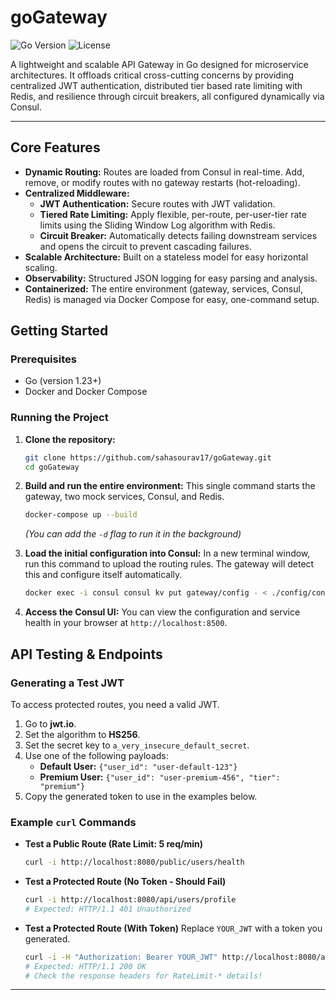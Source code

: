 # goGateway

![Go Version](https://img.shields.io/badge/go-1.23-blue.svg)
![License](https://img.shields.io/badge/license-MIT-green.svg)

A lightweight and scalable API Gateway in Go designed for microservice architectures. It offloads critical cross-cutting concerns by providing centralized JWT authentication, distributed tier based rate limiting with Redis, and resilience through circuit breakers, all configured dynamically via Consul.

---

## Core Features

- **Dynamic Routing:** Routes are loaded from Consul in real-time. Add, remove, or modify routes with no gateway restarts (hot-reloading).
- **Centralized Middleware:**
  - **JWT Authentication:** Secure routes with JWT validation.
  - **Tiered Rate Limiting:** Apply flexible, per-route, per-user-tier rate limits using the Sliding Window Log algorithm with Redis.
  - **Circuit Breaker:** Automatically detects failing downstream services and opens the circuit to prevent cascading failures.
- **Scalable Architecture:** Built on a stateless model for easy horizontal scaling.
- **Observability:** Structured JSON logging for easy parsing and analysis.
- **Containerized:** The entire environment (gateway, services, Consul, Redis) is managed via Docker Compose for easy, one-command setup.

## Getting Started

### Prerequisites

- Go (version 1.23+)
- Docker and Docker Compose

### Running the Project

1.  **Clone the repository:**

    ```bash
    git clone https://github.com/sahasourav17/goGateway.git
    cd goGateway
    ```

2.  **Build and run the entire environment:**
    This single command starts the gateway, two mock services, Consul, and Redis.

    ```bash
    docker-compose up --build
    ```

    _(You can add the `-d` flag to run it in the background)_

3.  **Load the initial configuration into Consul:**
    In a new terminal window, run this command to upload the routing rules. The gateway will detect this and configure itself automatically.
    ```bash
    docker exec -i consul consul kv put gateway/config - < ./config/config.json
    ```

4.  **Access the Consul UI:** You can view the configuration and service health in your browser at `http://localhost:8500`.

## API Testing & Endpoints

### Generating a Test JWT

To access protected routes, you need a valid JWT.

1.  Go to **jwt.io**.
2.  Set the algorithm to **HS256**.
3.  Set the secret key to `a_very_insecure_default_secret`.
4.  Use one of the following payloads:
    - **Default User:** `{"user_id": "user-default-123"}`
    - **Premium User:** `{"user_id": "user-premium-456", "tier": "premium"}`
5.  Copy the generated token to use in the examples below.

### Example `curl` Commands

- **Test a Public Route (Rate Limit: 5 req/min)**

  ```bash
  curl -i http://localhost:8080/public/users/health
  ```

- **Test a Protected Route (No Token - Should Fail)**

  ```bash
  curl -i http://localhost:8080/api/users/profile
  # Expected: HTTP/1.1 401 Unauthorized
  ```

- **Test a Protected Route (With Token)**
  Replace `YOUR_JWT` with a token you generated.
  ```bash
  curl -i -H "Authorization: Bearer YOUR_JWT" http://localhost:8080/api/users/profile
  # Expected: HTTP/1.1 200 OK
  # Check the response headers for RateLimit-* details!
  ```

---
